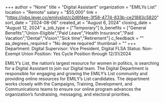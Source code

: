 +++
author = "None"
title = "Digital Assistant"
organization = "EMILYs List"
location = "Remote"
salary = "$55,000"
link = "https://jobs.lever.co/emilyslist/c2d6f4ee-3f58-4774-833b-ce21883c5820"
sort_date = "2024-08-06"
created_at = "August 6, 2024"
closing_date = "August 12, 2024"
a_job_type = ["Temporary"]
b_benefits = ["General Benefits","Union-Eligible","Paid Leave","Health Insurance","Paid Vacation","Dental","Vision","Sick time","Retirement"]
c_feedback = ""
aa_degrees_required = "No degree required"
thumbnail = ""
+++
Department: Digital
Supervisor: Vice President, Digital
FLSA Status: Non-Exempt
Union Position: Yes
Cycle Position through 12/31/2024

EMILY’s List, the nation’s largest resource for women in politics, is searching for a Digital Assistant to join our Digital team. The Digital Department is responsible for engaging and growing the EMILY’s List community and providing online resources for EMILY’s List candidates. The department works closely with the Campaigns, Training, Development, and Communications teams to ensure our online program advances the organization’s fundraising, messaging, and electoral priorities.